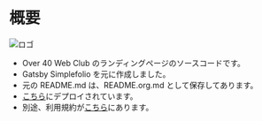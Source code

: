 # 概要

![ロゴ](https://over40webclub.netlify.app/static/78a36dbb81a495063e3813bc33c1842d/a5370/icon-512x512.png)

- Over 40 Web Club のランディングページのソースコードです。
- Gatsby Simplefolio を元に作成しました。
- 元の README.md は、README.org.md として保存してあります。
- [こちら](https://over40webclub.netlify.app/)にデプロイされています。
- 別途、利用規約が[こちら](https://github.com/pitang1965/over40webclub-tos)にあります。
